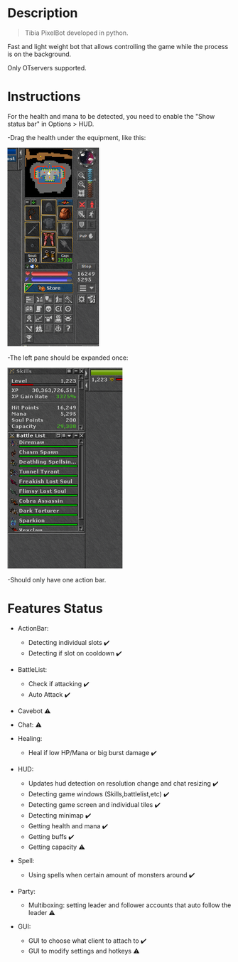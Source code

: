 # Description

> Tibia PixelBot developed in python.

Fast and light weight bot that allows controlling the game while the process is on the background.

Only OTservers supported.

# Instructions

  For the health and mana to be detected, you need to enable the "Show status bar" in Options > HUD.
  
   -Drag the health under the equipment, like this:
 
 ![Screenshot](https://github.com/mateogon/tibia_12_bot/blob/main/img/imagesReadme/right_pane.png)

  -The left pane should be expanded once:
 
 ![Screenshot](https://github.com/mateogon/tibia_12_bot/blob/main/img/imagesReadme/left_pane.png)

  -Should only have one action bar.

# Features Status

- ActionBar:
  - Detecting individual slots :heavy_check_mark:
  - Detecting if slot on cooldown :heavy_check_mark:
  
- BattleList:
  - Check if attacking :heavy_check_mark:
  - Auto Attack :heavy_check_mark:
  
- Cavebot :warning:

- Chat: :warning:

- Healing:
  - Heal if low HP/Mana or big burst damage :heavy_check_mark:
  
- HUD:
  - Updates hud detection on resolution change and chat resizing :heavy_check_mark:
  - Detecting game windows (Skills,battlelist,etc) :heavy_check_mark:
  - Detecting game screen and individual tiles :heavy_check_mark:
  - Detecting minimap :heavy_check_mark:
  - Getting health and mana :heavy_check_mark:
  - Getting buffs :heavy_check_mark:
  - Getting capacity :warning:

- Spell:
  - Using spells when certain amount of monsters around :heavy_check_mark:
  
- Party:
  - Multiboxing: setting leader and follower accounts that auto follow the leader :warning:
  
- GUI:
  - GUI to choose what client to attach to :heavy_check_mark:
  - GUI to modify settings and hotkeys :warning:
